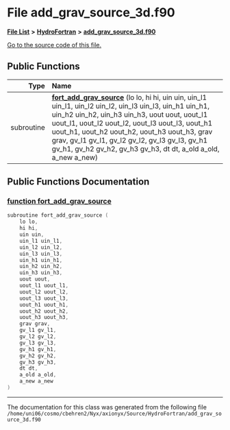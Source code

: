 
# File add\_grav\_source\_3d.f90


[**File List**](files.md) **>** [**HydroFortran**](dir_1fab266cd447ad3f3624320661f845f1.md) **>** [**add\_grav\_source\_3d.f90**](add__grav__source__3d_8f90.md)

[Go to the source code of this file.](add__grav__source__3d_8f90_source.md)


















## Public Functions

| Type | Name |
| ---: | :--- |
|  subroutine | [**fort\_add\_grav\_source**](add__grav__source__3d_8f90.md#function-fort-add-grav-source) (lo lo, hi hi, uin uin, uin\_l1 uin\_l1, uin\_l2 uin\_l2, uin\_l3 uin\_l3, uin\_h1 uin\_h1, uin\_h2 uin\_h2, uin\_h3 uin\_h3, uout uout, uout\_l1 uout\_l1, uout\_l2 uout\_l2, uout\_l3 uout\_l3, uout\_h1 uout\_h1, uout\_h2 uout\_h2, uout\_h3 uout\_h3, grav grav, gv\_l1 gv\_l1, gv\_l2 gv\_l2, gv\_l3 gv\_l3, gv\_h1 gv\_h1, gv\_h2 gv\_h2, gv\_h3 gv\_h3, dt dt, a\_old a\_old, a\_new a\_new) <br> |








## Public Functions Documentation


### <a href="#function-fort-add-grav-source" id="function-fort-add-grav-source">function fort\_add\_grav\_source </a>


```cpp
subroutine fort_add_grav_source (
    lo lo,
    hi hi,
    uin uin,
    uin_l1 uin_l1,
    uin_l2 uin_l2,
    uin_l3 uin_l3,
    uin_h1 uin_h1,
    uin_h2 uin_h2,
    uin_h3 uin_h3,
    uout uout,
    uout_l1 uout_l1,
    uout_l2 uout_l2,
    uout_l3 uout_l3,
    uout_h1 uout_h1,
    uout_h2 uout_h2,
    uout_h3 uout_h3,
    grav grav,
    gv_l1 gv_l1,
    gv_l2 gv_l2,
    gv_l3 gv_l3,
    gv_h1 gv_h1,
    gv_h2 gv_h2,
    gv_h3 gv_h3,
    dt dt,
    a_old a_old,
    a_new a_new
) 
```



------------------------------
The documentation for this class was generated from the following file `/home/uni06/cosmo/cbehren2/Nyx/axionyx/Source/HydroFortran/add_grav_source_3d.f90`